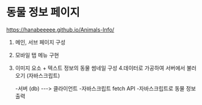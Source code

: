 # 동물 정보 페이지
https://hanabeeeee.github.io/Animals-Info/

1. 메인, 서브 페이지 구성
2. 모바일 탭 메뉴 구현
3. 이미지 요소 + 텍스트 정보의 동물 썸네일 구성
4.데이터로 가공하여 서버에서 불러오기 (자바스크립트)

    -서버 (db) ---> 클라이언트
    -자바스크립트 fetch API
    -자바스크립트로 동물 정보 출력

